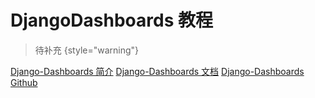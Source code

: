 # DjangoDashboards 教程

<show-structure depth="2"/>

> 待补充
{style="warning"}


<seealso>
<category ref="ref_docs">
    <a href="https://mp.weixin.qq.com/s/zZ5sgfKDYbT6HFroWOOEow">Django-Dashboards 简介</a>
    <a href="https://wildfish-django-dashboards.readthedocs.io">Django-Dashboards 文档</a>
</category>
<category ref="ref_github">
    <a href="https://github.com/wildfish/django-dashboards">Django-Dashboards Github</a>
</category>
<category ref="ref_issues"></category>
<category ref="ref_hf"></category>
<category ref="ref_ms"></category>
</seealso>